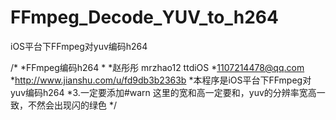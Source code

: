 # FFmpeg_Decode_YUV_to_h264
iOS平台下FFmpeg对yuv编码h264


/*
 *FFmpeg编码h264
 *
 *赵彤彤 mrzhao12  ttdiOS
 *1107214478@qq.com
 *http://www.jianshu.com/u/fd9db3b2363b
 *本程序是iOS平台下FFmpeg对yuv编码h264
 *3.一定要添加#warn 这里的宽和高一定要和，yuv的分辨率宽高一致，不然会出现闪的绿色
 */
